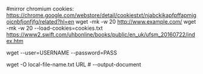 #mirror
chromium cookies: https://chrome.google.com/webstore/detail/cookiestxt/njabckikapfpffapmjgojcnbfjonfjfg/related?hl=en
wget -mk -w 20 http://www.example.com/
wget -mk -w 20 --load-cookies=cookies.txt https://www2.swift.com/uhbonline/books/public/en_uk/ufsm_20160722/index.htm

wget --user=USERNAME --password=PASS

wget -O local-file-name.txt URL # --output-document
